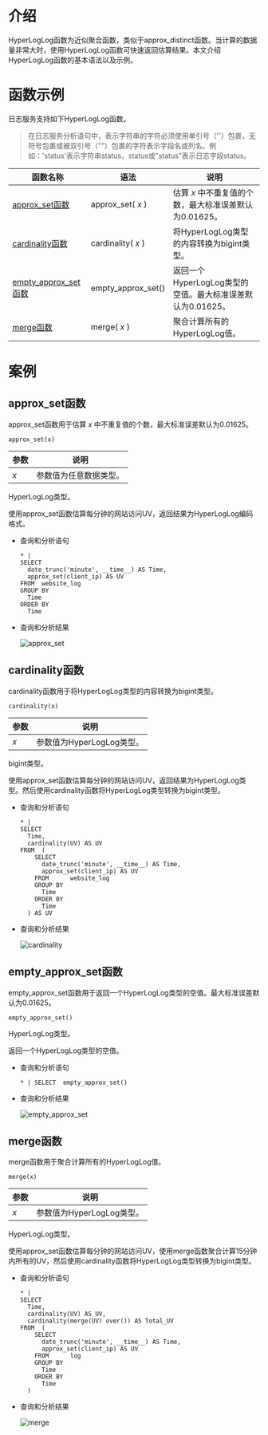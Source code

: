 # 介绍
HyperLogLog函数为近似聚合函数，类似于approx_distinct函数。当计算的数据量非常大时，使用HyperLogLog函数可快速返回估算结果。本文介绍HyperLogLog函数的基本语法以及示例。


# 函数示例
日志服务支持如下HyperLogLog函数。
>在日志服务分析语句中，表示字符串的字符必须使用单引号（''）包裹，无符号包裹或被双引号（""）包裹的字符表示字段名或列名。例如：'status'表示字符串status，status或"status"表示日志字段status。


|                                     函数名称                                      |         语法         |                   说明                   |
|-------------------------------------------------------------------------------|--------------------|----------------------------------------|
| [approx_set函数](#approx_set函数)       | approx_set( *x* )  | 估算 *x* 中不重复值的个数，最大标准误差默认为0.01625。      |
| [cardinality函数](#cardinality函数)      | cardinality( *x* ) | 将HyperLogLog类型的内容转换为bigint类型。          |
| [empty_approx_set函数](#empty_approx_set函数) | empty_approx_set() | 返回一个HyperLogLog类型的空值。最大标准误差默认为0.01625。 |
| [merge函数](#merge函数)            | merge( *x* )       | 聚合计算所有的HyperLogLog值。                   |


# 案例
approx_set函数 
---------------------------------

approx_set函数用于估算 *x* 中不重复值的个数，最大标准误差默认为0.01625。

```unknow
approx_set(x)
```



| 参数  |     说明      |
|-----|-------------|
| *x* | 参数值为任意数据类型。 |



HyperLogLog类型。

使用approx_set函数估算每分钟的网站访问UV，返回结果为HyperLogLog编码格式。

* 查询和分析语句

  ```unknow
  * |
  SELECT
    date_trunc('minute', __time__) AS Time,
    approx_set(client_ip) AS UV
  FROM  website_log
  GROUP BY
    Time
  ORDER BY
    Time
  ```

  

* 查询和分析结果
  
  ![approx_set](https://help-static-aliyun-doc.aliyuncs.com/assets/img/zh-CN/9463711361/p325162.png)




cardinality函数 
----------------------------------

cardinality函数用于将HyperLogLog类型的内容转换为bigint类型。

```unknow
cardinality(x)
```



| 参数  |         说明         |
|-----|--------------------|
| *x* | 参数值为HyperLogLog类型。 |



bigint类型。

使用approx_set函数估算每分钟的网站访问UV，返回结果为HyperLogLog类型。然后使用cardinality函数将HyperLogLog类型转换为bigint类型。

* 查询和分析语句

  ```unknow
  * |
  SELECT
    Time,
    cardinality(UV) AS UV
  FROM  (
      SELECT
        date_trunc('minute', __time__) AS Time,
        approx_set(client_ip) AS UV
      FROM      website_log
      GROUP BY
        Time
      ORDER BY
        Time
    ) AS UV
  ```

  

* 查询和分析结果

  ![cardinality](https://help-static-aliyun-doc.aliyuncs.com/assets/img/zh-CN/9463711361/p325181.png)




empty_approx_set函数 
---------------------------------------

empty_approx_set函数用于返回一个HyperLogLog类型的空值。最大标准误差默认为0.01625。

```unknow
empty_approx_set()
```



HyperLogLog类型。

返回一个HyperLogLog类型的空值。

* 查询和分析语句

  ```unknow
  * | SELECT  empty_approx_set()
  ```

  

* 查询和分析结果

  ![empty_approx_set](https://help-static-aliyun-doc.aliyuncs.com/assets/img/zh-CN/9463711361/p325211.png)




merge函数 
----------------------------

merge函数用于聚合计算所有的HyperLogLog值。

```unknow
merge(x)
```



| 参数  |         说明         |
|-----|--------------------|
| *x* | 参数值为HyperLogLog类型。 |



HyperLogLog类型。

使用approx_set函数估算每分钟的网站访问UV，使用merge函数聚合计算15分钟内所有的UV，然后使用cardinality函数将HyperLogLog类型转换为bigint类型。

* 查询和分析语句

  ```unknow
  * |
  SELECT
    Time,
    cardinality(UV) AS UV,
    cardinality(merge(UV) over()) AS Total_UV
  FROM  (
      SELECT
        date_trunc('minute', __time__) AS Time,
        approx_set(client_ip) AS UV
      FROM      log
      GROUP BY
        Time
      ORDER BY
        Time
    )
  ```

  

* 查询和分析结果
  
  ![merge](https://help-static-aliyun-doc.aliyuncs.com/assets/img/zh-CN/9463711361/p325227.png)